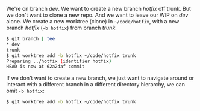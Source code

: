 
We're on branch _dev_. We want to create a new branch _hotfix_ off trunk. But we don't want to
clone a new repo. And we want to leave our WIP on _dev_ alone. We create a new worktree (clone) in
`~/code/hotfix`, with a new branch _hotfix_ (`-b hotfix`) from branch _trunk_.
```sh
$ git branch | tee
* dev
trunk
$ git worktree add -b hotfix ~/code/hotfix trunk
Preparing ../hotfix (identifier hotfix)
HEAD is now at 62a2daf commit
```
If we don't want to create a new branch, we just want to navigate around or interact with a
different branch in a different directory hierarchy, we can omit `-b hotfix`:
```sh
$ git worktree add -b hotfix ~/code/hotfix trunk
```
